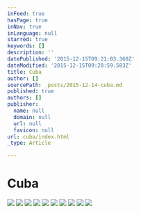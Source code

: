 ```yaml
---
inFeed: true
hasPage: true
inNav: true
inLanguage: null
starred: true
keywords: []
description: ''
datePublished: '2015-12-15T09:21:03.360Z'
dateModified: '2015-12-15T09:20:59.583Z'
title: Cuba
author: []
sourcePath: _posts/2015-12-14-cuba.md
published: true
authors: []
publisher:
  name: null
  domain: null
  url: null
  favicon: null
url: cuba/index.html
_type: Article

---
```

# Cuba
![](https://s3-us-west-2.amazonaws.com/the-grid-img/p/bae78e0a4a48a4ed5f13d1a2d65974736350cb48.jpg)
![](https://s3-us-west-2.amazonaws.com/the-grid-img/p/d01f3e6cc40a579416ffc8e2643089a9507a6a73.jpg)
![](https://s3-us-west-2.amazonaws.com/the-grid-img/p/5d2e8448564bd8ac083a8781e5a288856ff0385f.jpg)
![](https://the-grid-user-content.s3-us-west-2.amazonaws.com/7b1ec5f0-54ed-4641-b5d9-d7f4007ce52a.jpg)
![](https://the-grid-user-content.s3-us-west-2.amazonaws.com/a78e2866-564f-46c4-a39b-fbdd02eb1cb6.jpg)
![](https://s3-us-west-2.amazonaws.com/the-grid-img/p/82823a3bba5a49d9eff27a8551da7bb866054dab.jpg)
![](https://the-grid-user-content.s3-us-west-2.amazonaws.com/d04968e5-bad7-42dd-a5af-9998b61ea3b0.jpg)
![](https://s3-us-west-2.amazonaws.com/the-grid-img/p/c96448419d4bf6de34c829255a8465ac08fada94.jpg)
![](https://s3-us-west-2.amazonaws.com/the-grid-img/p/38d604c4ddaf5539bd1b8b39488267a2ff9894d4.jpg)
![](https://the-grid-user-content.s3-us-west-2.amazonaws.com/38bd4ea0-f04f-4980-b5fa-7e6fde105ce6.jpg)